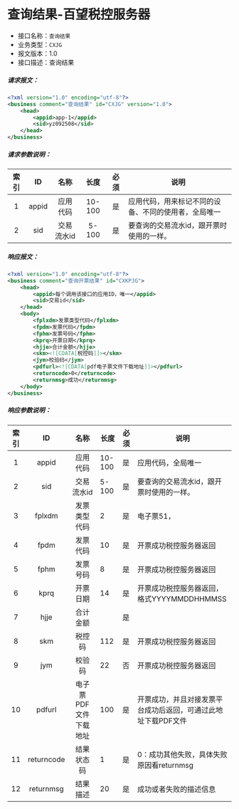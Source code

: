 # 查询结果-百望税控服务器

- 接口名称：`查询结果`
- 业务类型：`CXJG`
- 报文版本：1.0
- 接口描述：查询结果

##### 请求报文：

```xml
<?xml version="1.0" encoding="utf-8"?>
<business comment="查询结果" id="CXJG" version="1.0">
    <head>
        <appid>app-1</appid>
        <sid>yz092508</sid>
    </head>
</business>
```

##### 请求参数说明：

| 索引 |  ID   |    名称    |  长度  | 必须 | 说明                                                 |
| :--: | :---: | :--------: | :----: | :--: | ---------------------------------------------------- |
|  1   | appid |  应用代码  | 10-100 |  是  | 应用代码，用来标记不同的设备、不同的使用者，全局唯一 |
|  2   |  sid  | 交易流水id | 5-100  |  是  | 要查询的交易流水id，跟开票时使用的一样。             |

##### 响应报文：

```xml
<?xml version="1.0" encoding="utf-8"?>
<business comment="查询开票结果" id="CXKPJG">
    <head>
        <appid>每个调用该接口的应用ID，唯一</appid>
        <sid>交易id</sid>
    </head>
    <body>
        <fplxdm>发票类型代码</fplxdm>
        <fpdm>发票代码</fpdm>
        <fphm>发票号码</fphm>
        <kprq>开票日期</kprq>
        <hjje>合计金额</hjje>
        <skm><![CDATA[税控码]]></skm>
        <jym>校验码</jym>
        <pdfurl><![CDATA[pdf电子票文件下载地址]]></pdfurl>
        <returncode>0</returncode>
        <returnmsg>成功</returnmsg>
    </body>
</business>
```

##### 响应参数说明：    

| 索引 |     ID     |         名称          | 长度   | 必须 | 说明                                                         |
| :--: | :--------: | :-------------------: | ------ | ---- | ------------------------------------------------------------ |
|  1   |   appid    |       应用代码        | 10-100 | 是   | 应用代码，全局唯一                                           |
|  2   |    sid     |      交易流水id       | 5-100  | 是   | 要查询的交易流水id，跟开票时使用的一样。                     |
|  3   |   fplxdm   |     发票类型代码      | 2      | 是   | 电子票51，                                                   |
|  4   |    fpdm    |       发票代码        | 10     | 是   | 开票成功税控服务器返回                                       |
|  5   |    fphm    |       发票号码        | 8      | 是   | 开票成功税控服务器返回                                       |
|  6   |    kprq    |       开票日期        | 14     | 是   | 开票成功税控服务器返回，格式YYYYMMDDHHMMSS                   |
|  7   |    hjje    |       合计金额        |        | 是   |                                                              |
|  8   |    skm     |        税控码         | 112    | 是   | 开票成功税控服务器返回                                       |
|  9   |    jym     |        校验码         | 22     | 否   | 开票成功税控服务器返回                                       |
|  10  |   pdfurl   | 电子票PDF文件下载地址 | 100    | 是   | 开票成功，并且对接发票平台成功后返回，可通过此地址下载PDF文件 |
|  11  | returncode |      结果状态码       | 1      | 是   | 0：成功其他失败，具体失败原因看returnmsg                     |
|  12  | returnmsg  |       结果描述        | 20     | 是   | 成功或者失败的描述信息                                       |